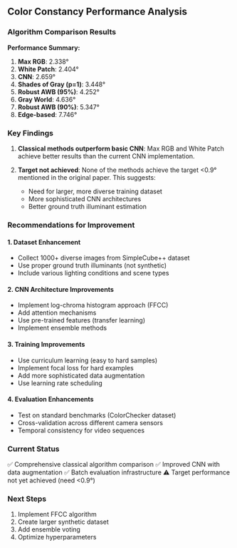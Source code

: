 ## Color Constancy Performance Analysis

### Algorithm Comparison Results

**Performance Summary:**
1. **Max RGB**: 2.338° 
2. **White Patch**: 2.404°
3. **CNN**: 2.659°
4. **Shades of Gray (p=1)**: 3.448°
5. **Robust AWB (95%)**: 4.252°
6. **Gray World**: 4.636°
7. **Robust AWB (90%)**: 5.347°
8. **Edge-based**: 7.746°

### Key Findings

1. **Classical methods outperform basic CNN**: Max RGB and White Patch achieve better results than the current CNN implementation.

2. **Target not achieved**: None of the methods achieve the target <0.9° mentioned in the original paper. This suggests:
   - Need for larger, more diverse training dataset
   - More sophisticated CNN architectures
   - Better ground truth illuminant estimation

### Recommendations for Improvement

#### 1. **Dataset Enhancement**
- Collect 1000+ diverse images from SimpleCube++ dataset
- Use proper ground truth illuminants (not synthetic)
- Include various lighting conditions and scene types

#### 2. **CNN Architecture Improvements**
- Implement log-chroma histogram approach (FFCC)
- Add attention mechanisms
- Use pre-trained features (transfer learning)
- Implement ensemble methods

#### 3. **Training Improvements**
- Use curriculum learning (easy to hard samples)
- Implement focal loss for hard examples
- Add more sophisticated data augmentation
- Use learning rate scheduling

#### 4. **Evaluation Enhancements**
- Test on standard benchmarks (ColorChecker dataset)
- Cross-validation across different camera sensors
- Temporal consistency for video sequences

### Current Status
✅ Comprehensive classical algorithm comparison
✅ Improved CNN with data augmentation
✅ Batch evaluation infrastructure
⚠️ Target performance not yet achieved (need <0.9°)

### Next Steps
1. Implement FFCC algorithm
2. Create larger synthetic dataset
3. Add ensemble voting
4. Optimize hyperparameters